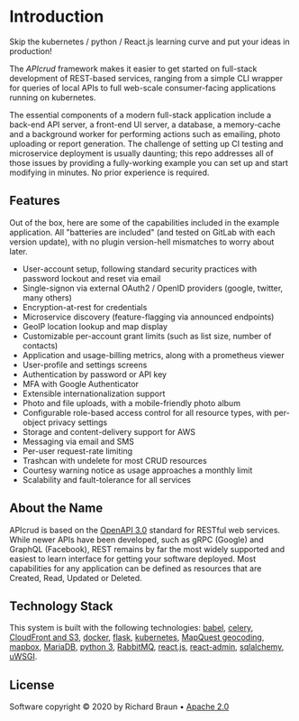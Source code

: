 # Introduction

Skip the kubernetes / python / React.js learning curve and put your ideas in production!

The _APIcrud_ framework makes it easier to get started on full-stack development of REST-based services, ranging from a simple CLI wrapper for queries of local APIs to full web-scale consumer-facing applications running on kubernetes.

The essential components of a modern full-stack application include a back-end API server, a front-end UI server, a database, a memory-cache and a background worker for performing actions such as emailing, photo uploading or report generation. The challenge of setting up CI testing and microservice deployment is usually daunting; this repo addresses all of those issues by providing a fully-working example you can set up and start modifying in minutes. No prior experience is required.

## Features

Out of the box, here are some of the capabilities included in the example application. All "batteries are included" (and tested on GitLab with each version update), with no plugin version-hell mismatches to worry about later.

* User-account setup, following standard security practices with password lockout and reset via email
* Single-signon via external OAuth2 / OpenID providers (google, twitter, many others)
* Encryption-at-rest for credentials
* Microservice discovery (feature-flagging via announced endpoints)
* GeoIP location lookup and map display
* Customizable per-account grant limits (such as list size, number of contacts)
* Application and usage-billing metrics, along with a prometheus viewer
* User-profile and settings screens
* Authentication by password or API key
* MFA with Google Authenticator
* Extensible internationalization support
* Photo and file uploads, with a mobile-friendly photo album
* Configurable role-based access control for all resource types, with per-object privacy settings
* Storage and content-delivery support for AWS
* Messaging via email and SMS
* Per-user request-rate limiting
* Trashcan with undelete for most CRUD resources
* Courtesy warning notice as usage approaches a monthly limit
* Scalability and fault-tolerance for all services

## About the Name

APIcrud is based on the [OpenAPI 3.0](https://en.wikipedia.org/wiki/OpenAPI_Specification) standard for RESTful web services. While newer APIs have been developed, such as gRPC (Google) and GraphQL (Facebook), REST remains by far the most widely supported and easiest to learn interface for getting your software deployed. Most capabilities for any application can be defined as resources that are Created, Read, Updated or Deleted.

## Technology Stack

This system is built with the following technologies: [babel](http://babel.pocoo.org/en/latest/), [celery](http://www.celeryproject.org/), [CloudFront and S3](https://aws.amazon.com/cloudfront/), [docker](https://www.docker.com/), [flask](http://flask.pocoo.org/), [kubernetes](https://kubernetes.io/), [MapQuest geocoding](https://developer.mapquest.com/documentation/open/geocoding-api/), [mapbox](https://www.mapbox.com/), [MariaDB](https://mariadb.org/), [python 3](https://docs.python.org/3/), [RabbitMQ](https://www.rabbitmq.com/), [react.js](https://reactjs.org), [react-admin](https://marmelab.com/react-admin), [sqlalchemy](https://www.sqlalchemy.org/), [uWSGI](https://uwsgi-docs.readthedocs.io/en/latest/).

## License

Software copyright &copy; 2020 by Richard Braun &bull; [Apache 2.0](https://www.apache.org/licenses/LICENSE-2.0)
